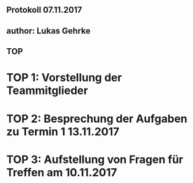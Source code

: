 ## Protokoll 07.11.2017

## author: Lukas Gehrke

## TOP

# TOP 1: Vorstellung der Teammitglieder

# TOP 2: Besprechung der Aufgaben zu Termin 1 13.11.2017

# TOP 3: Aufstellung von Fragen für Treffen am 10.11.2017
